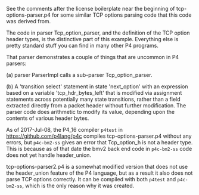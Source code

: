 See the comments after the license boilerplate near the beginning of
tcp-options-parser.p4 for some similar TCP options parsing code that
this code was derived from.

The code in parser Tcp_option_parser, and the definition of the TCP
option header types, is the distinctive part of this example.
Everything else is pretty standard stuff you can find in many other P4
programs.

That parser demonstrates a couple of things that are uncommon in P4
parsers:

(a) parser ParserImpl calls a sub-parser Tcp_option_parser.

(b) A 'transition select' statement in state 'next_option' with an
    expression based on a variable 'tcp_hdr_bytes_left' that is
    modified via assignment statements across potentially many state
    transitions, rather than a field extracted directly from a packet
    header without further modification.  The parser code does
    arithmetic to modify its value, depending upon the contents of
    various header bytes.

As of 2017-Jul-08, the P4_16 compiler `p4test` in
https://github.com/p4lang/p4c compiles tcp-options-parser.p4 without
any errors, but `p4c-bm2-ss` gives an error that Tcp_option_h is not a
header type.  This is because as of that date the bmv2 back end code
in `p4c-bm2-ss` code does not yet handle header_union.

tcp-options-parser2.p4 is a somewhat modified version that does not
use the header_union feature of the P4 language, but as a result it
also does not parse TCP options correctly.  It can be compiled with
both `p4test` and `p4c-bm2-ss`, which is the only reason why it was
created.
